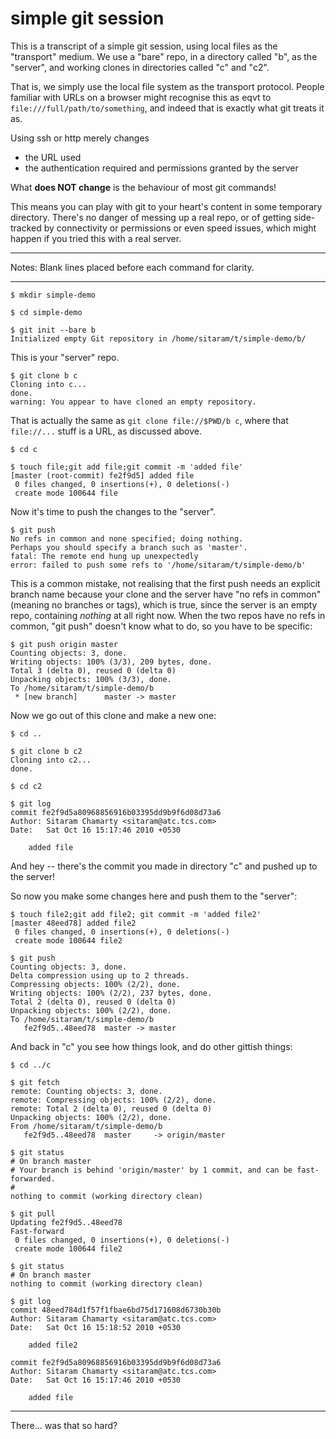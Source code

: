 # simple git session

This is a transcript of a simple git session, using local files as the
"transport" medium.  We use a "bare" repo, in a directory called "b", as the
"server", and working clones in directories called "c" and "c2".

That is, we simply use the local file system as the transport protocol.
People familiar with URLs on a browser might recognise this as eqvt to
`file:///full/path/to/something`, and indeed that is exactly what git treats
it as.

Using ssh or http merely changes

  * the URL used
  * the authentication required and permissions granted by the server

What **does NOT change** is the behaviour of most git commands!

This means you can play with git to your heart's content in some temporary
directory.  There's no danger of messing up a real repo, or of getting
side-tracked by connectivity or permissions or even speed issues, which might
happen if you tried this with a real server.

-------------------------------

Notes: Blank lines placed before each command for clarity.

-------------------------------

    $ mkdir simple-demo

    $ cd simple-demo

    $ git init --bare b
    Initialized empty Git repository in /home/sitaram/t/simple-demo/b/

This is your "server" repo.

    $ git clone b c
    Cloning into c...
    done.
    warning: You appear to have cloned an empty repository.

That is actually the same as `git clone file://$PWD/b c`, where that
`file://...` stuff is a URL, as discussed above.

    $ cd c

    $ touch file;git add file;git commit -m 'added file'
    [master (root-commit) fe2f9d5] added file
     0 files changed, 0 insertions(+), 0 deletions(-)
     create mode 100644 file

Now it's time to push the changes to the "server".

    $ git push
    No refs in common and none specified; doing nothing.
    Perhaps you should specify a branch such as 'master'.
    fatal: The remote end hung up unexpectedly
    error: failed to push some refs to '/home/sitaram/t/simple-demo/b'

This is a common mistake, not realising that the first push needs an explicit
branch name because your clone and the server have "no refs in common"
(meaning no branches or tags), which is true, since the server is an empty
repo, containing *nothing* at all right now.  When the two repos have no refs
in common, "git push" doesn't know what to do, so you have to be specific:

    $ git push origin master
    Counting objects: 3, done.
    Writing objects: 100% (3/3), 209 bytes, done.
    Total 3 (delta 0), reused 0 (delta 0)
    Unpacking objects: 100% (3/3), done.
    To /home/sitaram/t/simple-demo/b
     * [new branch]      master -> master

Now we go out of this clone and make a new one:

    $ cd ..

    $ git clone b c2
    Cloning into c2...
    done.

    $ cd c2

    $ git log
    commit fe2f9d5a80968856916b03395dd9b9f6d08d73a6
    Author: Sitaram Chamarty <sitaram@atc.tcs.com>
    Date:   Sat Oct 16 15:17:46 2010 +0530

        added file

And hey -- there's the commit you made in directory "c" and pushed up to the
server!

So now you make some changes here and push them to the "server":

    $ touch file2;git add file2; git commit -m 'added file2'
    [master 48eed78] added file2
     0 files changed, 0 insertions(+), 0 deletions(-)
     create mode 100644 file2

    $ git push
    Counting objects: 3, done.
    Delta compression using up to 2 threads.
    Compressing objects: 100% (2/2), done.
    Writing objects: 100% (2/2), 237 bytes, done.
    Total 2 (delta 0), reused 0 (delta 0)
    Unpacking objects: 100% (2/2), done.
    To /home/sitaram/t/simple-demo/b
       fe2f9d5..48eed78  master -> master

And back in "c" you see how things look, and do other gittish things:

    $ cd ../c

    $ git fetch
    remote: Counting objects: 3, done.
    remote: Compressing objects: 100% (2/2), done.
    remote: Total 2 (delta 0), reused 0 (delta 0)
    Unpacking objects: 100% (2/2), done.
    From /home/sitaram/t/simple-demo/b
       fe2f9d5..48eed78  master     -> origin/master

    $ git status
    # On branch master
    # Your branch is behind 'origin/master' by 1 commit, and can be fast-forwarded.
    #
    nothing to commit (working directory clean)

    $ git pull
    Updating fe2f9d5..48eed78
    Fast-forward
     0 files changed, 0 insertions(+), 0 deletions(-)
     create mode 100644 file2

    $ git status
    # On branch master
    nothing to commit (working directory clean)

    $ git log
    commit 48eed784d1f57f1fbae6bd75d171608d6730b30b
    Author: Sitaram Chamarty <sitaram@atc.tcs.com>
    Date:   Sat Oct 16 15:18:52 2010 +0530

        added file2

    commit fe2f9d5a80968856916b03395dd9b9f6d08d73a6
    Author: Sitaram Chamarty <sitaram@atc.tcs.com>
    Date:   Sat Oct 16 15:17:46 2010 +0530

        added file

-------------------------------

There... was that so hard?
